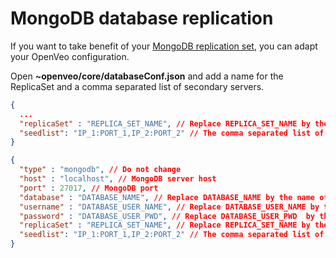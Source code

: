 # MongoDB database replication

If you want to take benefit of your [MongoDB replication set](http://docs.mongodb.org/manual/replication/), you can adapt your OpenVeo configuration.

Open **~openveo/core/databaseConf.json** and add a name for the ReplicaSet and a comma separated list of secondary servers.

```json
{
  ...
  "replicaSet" : "REPLICA_SET_NAME", // Replace REPLICA_SET_NAME by the name of the ReplicaSet
  "seedlist": "IP_1:PORT_1,IP_2:PORT_2" // The comma separated list of secondary servers
}
```

```json
{
  "type" : "mongodb", // Do not change
  "host" : "localhost", // MongoDB server host
  "port" : 27017, // MongoDB port
  "database" : "DATABASE_NAME", // Replace DATABASE_NAME by the name of the OpenVeo database
  "username" : "DATABASE_USER_NAME", // Replace DATABASE_USER_NAME by the name of the database user
  "password" : "DATABASE_USER_PWD", // Replace DATABASE_USER_PWD  by the password of the database user
  "replicaSet" : "REPLICA_SET_NAME", // Replace REPLICA_SET_NAME by the name of the ReplicaSet
  "seedlist": "IP_1:PORT_1,IP_2:PORT_2" // The comma separated list of secondary servers
}
```
